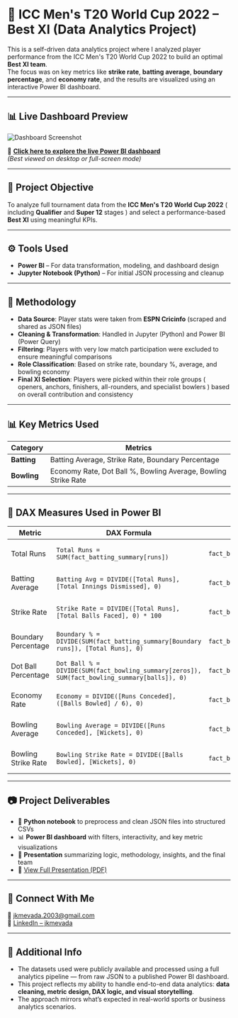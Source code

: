 # 🏏 ICC Men's T20 World Cup 2022 – Best XI (Data Analytics Project)

This is a self-driven data analytics project where I analyzed player performance from the ICC Men's T20 World Cup 2022 to build an optimal **Best XI team**.  
The focus was on key metrics like **strike rate**, **batting average**, **boundary percentage**, and **economy rate**, and the results are visualized using an interactive Power BI dashboard.

---

## 📊 Live Dashboard Preview

![Dashboard Screenshot](images/t20_dashboard_preview.png)

🔗 **[Click here to explore the live Power BI dashboard](https://app.powerbi.com/view?r=eyJrIjoiOGFkMDU1MTgtNjg0Zi00MjU3LTkyYWEtMzU3ZDE2Mjc2NzQ3IiwidCI6IjVhMGZhNzk3LTgzNjgtNDY5Ni05MTBjLWZjODdhYzQ2NjlmZiJ9&pageName=ReportSection3a8cb23b814911c94608)**  
*(Best viewed on desktop or full-screen mode)*

---

## 📌 Project Objective

To analyze full tournament data from the **ICC Men's T20 World Cup 2022** ( including **Qualifier** and **Super 12** stages ) and select a performance-based **Best XI** using meaningful KPIs.

---

## ⚙️ Tools Used

- **Power BI** – For data transformation, modeling, and dashboard design  
- **Jupyter Notebook (Python)** – For initial JSON processing and cleanup  
---

## 🧠 Methodology

- **Data Source**: Player stats were taken from **ESPN Cricinfo** (scraped and shared as JSON files)
- **Cleaning & Transformation**: Handled in Jupyter (Python) and Power BI (Power Query)
- **Filtering**: Players with very low match participation were excluded to ensure meaningful comparisons
- **Role Classification**: Based on strike rate, boundary %, average, and bowling economy
- **Final XI Selection**: Players were picked within their role groups ( openers, anchors, finishers, all-rounders, and specialist bowlers ) based on overall contribution and consistency

---

## 📊 Key Metrics Used

| Category | Metrics |
|----------|---------|
| **Batting** | Batting Average, Strike Rate, Boundary Percentage |
| **Bowling** | Economy Rate, Dot Ball %, Bowling Average, Bowling Strike Rate |

---

## 📐 DAX Measures Used in Power BI

| **Metric**            | **DAX Formula**                                                                                  | **Table**               | **Purpose**                                        |
|----------------------|--------------------------------------------------------------------------------------------------|-------------------------|----------------------------------------------------|
| Total Runs            | `Total Runs = SUM(fact_batting_summary[runs])`                                                  | `fact_batting_summary`  | Total number of runs scored                        |
| Batting Average       | `Batting Avg = DIVIDE([Total Runs], [Total Innings Dismissed], 0)`                              | `fact_batting_summary`  | Measures batting consistency                       |
| Strike Rate           | `Strike Rate = DIVIDE([Total Runs], [Total Balls Faced], 0) * 100`                              | `fact_batting_summary`  | Measures scoring speed                             |
| Boundary Percentage   | `Boundary % = DIVIDE(SUM(fact_batting_summary[Boundary runs]), [Total Runs], 0)`                | `fact_batting_summary`  | Indicates aggressive intent                        |
| Dot Ball Percentage   | `Dot Ball % = DIVIDE(SUM(fact_bowling_summary[zeros]), SUM(fact_bowling_summary[balls]), 0)`    | `fact_bowling_summary`  | Measures bowling pressure                          |
| Economy Rate          | `Economy = DIVIDE([Runs Conceded], ([Balls Bowled] / 6), 0)`                                    | `fact_bowling_summary`  | Runs conceded per over                             |
| Bowling Average       | `Bowling Average = DIVIDE([Runs Conceded], [Wickets], 0)`                                       | `fact_bowling_summary`  | Runs conceded per wicket                           |
| Bowling Strike Rate   | `Bowling Strike Rate = DIVIDE([Balls Bowled], [Wickets], 0)`                                    | `fact_bowling_summary`  | Balls taken to get a wicket                        |

---
## 📷 Project Deliverables

- 📓 **Python notebook** to preprocess and clean JSON files into structured CSVs  
- 📊 **Power BI dashboard** with filters, interactivity, and key metric visualizations  
- 🎯 **Presentation** summarizing logic, methodology, insights, and the final team  
- 📄 [View Full Presentation (PDF)](documents/WC_T20_2022_Best_11-Presentation.pdf)


---

## 🔗 Connect With Me

📧 jkmevada.2003@gmail.com  
🔗 [LinkedIn – jkmevada](https://linkedin.com/in/jkmevada)

---

## 🧾 Additional Info

- The datasets used were publicly available and processed using a full analytics pipeline — from raw JSON to a published Power BI dashboard.
- This project reflects my ability to handle end-to-end data analytics: **data cleaning, metric design, DAX logic, and visual storytelling**.
- The approach mirrors what’s expected in real-world sports or business analytics scenarios.
